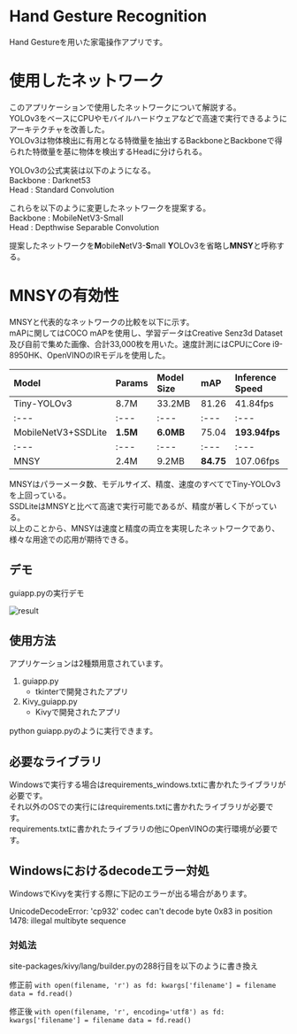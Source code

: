 # Hand Gesture Recognition
Hand Gestureを用いた家電操作アプリです。

# 使用したネットワーク
このアプリケーションで使用したネットワークについて解説する。  
YOLOv3をベースにCPUやモバイルハードウェアなどで高速で実行できるようにアーキテクチャを改善した。  
YOLOv3は物体検出に有用となる特徴量を抽出するBackboneとBackboneで得られた特徴量を基に物体を検出するHeadに分けられる。

YOLOv3の公式実装は以下のようになる。  
Backbone : Darknet53  
Head : Standard Convolution

これらを以下のように変更したネットワークを提案する。  
Backbone : MobileNetV3-Small  
Head : Depthwise Separable Convolution

提案したネットワークを**M**obile**N**etV3-**S**mall **Y**OLOv3を省略し**MNSY**と呼称する。

# MNSYの有効性
MNSYと代表的なネットワークの比較を以下に示す。  
mAPに関してはCOCO mAPを使用し、学習データはCreative Senz3d Dataset及び自前で集めた画像、合計33,000枚を用いた。速度計測にはCPUにCore i9-8950HK、OpenVINOのIRモデルを使用した。

|Model|Params|Model Size|mAP|Inference Speed|
|:---|:---|:---|:---|:---|
|Tiny-YOLOv3|8.7M|33.2MB|81.26|41.84fps|
|:---|:---|:---|:---|:---|
|MobileNetV3+SSDLite|**1.5M**|**6.0MB**|75.04|**193.94fps**|
|:---|:---|:---|:---|:---|
|MNSY|2.4M|9.2MB|**84.75**|107.06fps|

MNSYはパラーメータ数、モデルサイズ、精度、速度のすべてでTiny-YOLOv3を上回っている。  
SSDLiteはMNSYと比べて高速で実行可能であるが、精度が著しく下がっている。  
以上のことから、MNSYは速度と精度の両立を実現したネットワークであり、様々な用途での応用が期待できる。


## デモ
guiapp.pyの実行デモ

![result](https://github.com/appleyuta/Hand-Gesture-Recognition/blob/main/demo.gif)

## 使用方法
アプリケーションは2種類用意されています。
1. guiapp.py
   - tkinterで開発されたアプリ
2. Kivy_guiapp.py
   - Kivyで開発されたアプリ

python guiapp.pyのように実行できます。

## 必要なライブラリ
Windowsで実行する場合はrequirements_windows.txtに書かれたライブラリが必要です。  
それ以外のOSでの実行にはrequirements.txtに書かれたライブラリが必要です。  
requirements.txtに書かれたライブラリの他にOpenVINOの実行環境が必要です。

## Windowsにおけるdecodeエラー対処
WindowsでKivyを実行する際に下記のエラーが出る場合があります。

UnicodeDecodeError: 'cp932' codec can't decode byte 0x83 in position 1478: illegal multibyte sequence

### 対処法
site-packages/kivy/lang/builder.pyの288行目を以下のように書き換え

修正前
`with open(filename, 'r') as fd:
    kwargs['filename'] = filename
    data = fd.read()`

修正後
`with open(filename, 'r', encoding='utf8') as fd:
    kwargs['filename'] = filename
    data = fd.read()`